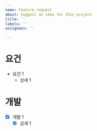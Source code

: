 ```yaml
---
name: Feature request
about: Suggest an idea for this project
title: ''
labels: ''
assignees: ''

---
```


# 요건

- 요건 1
  - 상세 1

# 개발

- [x] 개발 1
  - [x] 상세 1
